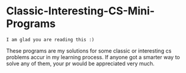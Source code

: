 # Classic-Interesting-CS-Mini-Programs
    I am glad you are reading this :)

These programs are my solutions for some classic or interesting cs problems accur in my learning process.
If anyone got a smarter way to solve any of them, your pr would be appreciated very much.
